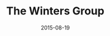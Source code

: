 ---
date: 2015-08-19
title: The Winters Group
categories: partner
logo: WintersGroupLogo.png
www: http://www.wintersgroup.com/
---